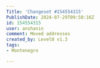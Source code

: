 ```yaml
---
Title: 'Changeset #154554315'
PublishDate: 2024-07-29T09:50:16Z
id: 154554315
user: anshanin
comment: Moved addresses
created_by: Level0 v1.3
tags:
- Montenegro

---
```

